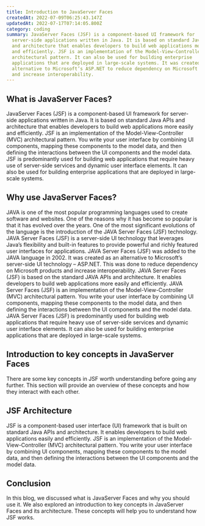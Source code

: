 ```yaml
---
title: Introduction to JavaServer Faces
createdAt: 2022-07-09T06:25:43.147Z
updatedAt: 2022-07-17T07:14:05.800Z
category: coding
summary: JavaServer Faces (JSF) is a component-based UI framework for
  server-side applications written in Java. It is based on standard Java APIs
  and architecture that enables developers to build web applications more easily
  and efficiently. JSF is an implementation of the Model-View-Controller (MVC)
  architectural pattern. It can also be used for building enterprise
  applications that are deployed in large-scale systems. It was created as an
  alternative to Microsoft’s ASP.NET to reduce dependency on Microsoft products
  and increase interoperability.
---
```


## What is JavaServer Faces?

JavaServer Faces (JSF) is a component-based UI framework for server-side applications written in Java. It is based on standard Java APIs and architecture that enables developers to build web applications more easily and efficiently.
JSF is an implementation of the Model-View-Controller (MVC) architectural pattern. You write your user interface by combining UI components, mapping these components to the model data, and then defining the interactions between the UI components and the model data.
JSF is predominantly used for building web applications that require heavy use of server-side services and dynamic user interface elements. It can also be used for building enterprise applications that are deployed in large-scale systems.

## Why use JavaServer Faces?

JAVA is one of the most popular programming languages used to create software and websites. One of the reasons why it has become so popular is that it has evolved over the years. One of the most significant evolutions of the language is the introduction of the JAVA Server Faces (JSF) technology.
JAVA Server Faces (JSF) is a server-side UI technology that leverages Java’s flexibility and built-in features to provide powerful and richly featured user interfaces for applications.
JAVA Server Faces (JSF) was added to the JAVA language in 2002. It was created as an alternative to Microsoft’s server-side UI technology – ASP.NET. This was done to reduce dependency on Microsoft products and increase interoperability.
JAVA Server Faces (JSF) is based on the standard JAVA APIs and architecture. It enables developers to build web applications more easily and efficiently.
JAVA Server Faces (JSF) is an implementation of the Model-View-Controller (MVC) architectural pattern. You write your user interface by combining UI components, mapping these components to the model data, and then defining the interactions between the UI components and the model data.
JAVA Server Faces (JSF) is predominantly used for building web applications that require heavy use of server-side services and dynamic user interface elements. It can also be used for building enterprise applications that are deployed in large-scale systems.

## Introduction to key concepts in JavaServer Faces

There are some key concepts in JSF worth understanding before going any further.
This section will provide an overview of these concepts and how they interact with each other.

## JSF Architecture

JSF is a component-based user interface (UI) framework that is built on standard Java APIs and architecture. It enables developers to build web applications easily and efficiently.
JSF is an implementation of the Model-View-Controller (MVC) architectural pattern. You write your user interface by combining UI components, mapping these components to the model data, and then defining the interactions between the UI components and the model data.

## Conclusion

In this blog, we discussed what is JavaServer Faces and why you should use it. We also explored an introduction to key concepts in JavaServer Faces and its architecture. These concepts will help you to understand how JSF works.
